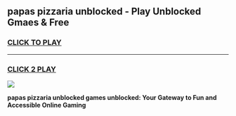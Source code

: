 
## papas pizzaria unblocked - Play Unblocked Gmaes & Free
<h3>
<a href="https://news.freeplayer.one?title=papas_pizzaria_unblocked&ref=16F">CLICK TO PLAY</a></h3>
<hr>

<h3>
<a href="https://news.freeplayer.one?title=papas_pizzaria_unblocked&ref=16F">CLICK 2 PLAY</a>
  
</h3>

<a href="https://news.freeplayer.one?title=papas_pizzaria_unblocked&ref=16F/"><img src="https://clearcache.store/games.png"></a>


**papas pizzaria unblocked games unblocked: Your Gateway to Fun and Accessible Online Gaming**
